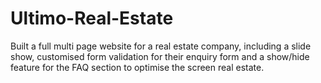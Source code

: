 # Ultimo-Real-Estate
Built a full multi page website for a real estate company, including a slide show, customised form validation for their enquiry form and a show/hide feature for the FAQ section to optimise the screen real estate.
